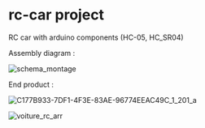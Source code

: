 # rc-car project
RC car with arduino components (HC-05, HC_SR04)

Assembly diagram : 


![schema_montage](https://github.com/user-attachments/assets/d5983c04-7855-4f8a-b773-01073756587f)

End product : 

![C177B933-7DF1-4F3E-83AE-96774EEAC49C_1_201_a](https://github.com/user-attachments/assets/61203431-5ba3-4b3c-93ac-c85bcdb794ae)


![voiture_rc_arr](https://github.com/user-attachments/assets/6db1483a-9945-4098-9c31-6076a5d7ddc1)



